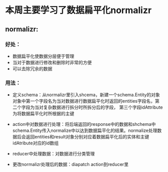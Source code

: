 # 本周主要学习了数据扁平化normalizr
## normalizr:
### 好处：
+ 数据扁平化使数据分层便于管理
+ 当对于数据进行修改和删除时非常的方便
+ 可以去除冗余的数据
### 用法：
+ 定义schema：从normalizr里引入shcema，新建一个schema.Entity的对象 对象中第一个字段名为当对数据进行数据扁平化时返回的entities字段名，第二个字段为当对复杂数据进行拆分时所拆分后的字段， 第三个字段idAttribute为将数据扁平化时所根据的主键

+ action中对数据进行处理：将后端返回的response中的数据和shchema中schema.Entity传入normalize中以达到数据扁平化的结果。normalize处理数据后会返回entities和result对象分别对应着数据扁平化后的实体和主键idAtribute对应的id数组
              
+ reducer中处理数据：对数据进行分类管理

+ 更改normalizr处理后的数据：diapatch action到reducer里
             
    